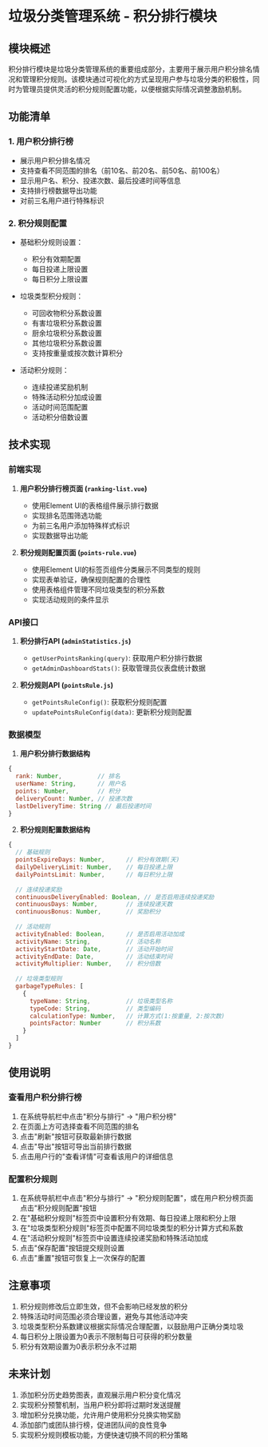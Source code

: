 # 垃圾分类管理系统 - 积分排行模块

## 模块概述

积分排行模块是垃圾分类管理系统的重要组成部分，主要用于展示用户积分排名情况和管理积分规则。该模块通过可视化的方式呈现用户参与垃圾分类的积极性，同时为管理员提供灵活的积分规则配置功能，以便根据实际情况调整激励机制。

## 功能清单

### 1. 用户积分排行榜

- 展示用户积分排名情况
- 支持查看不同范围的排名（前10名、前20名、前50名、前100名）
- 显示用户名、积分、投递次数、最后投递时间等信息
- 支持排行榜数据导出功能
- 对前三名用户进行特殊标识

### 2. 积分规则配置

- 基础积分规则设置：
  - 积分有效期配置
  - 每日投递上限设置
  - 每日积分上限设置

- 垃圾类型积分规则：
  - 可回收物积分系数设置
  - 有害垃圾积分系数设置
  - 厨余垃圾积分系数设置
  - 其他垃圾积分系数设置
  - 支持按重量或按次数计算积分

- 活动积分规则：
  - 连续投递奖励机制
  - 特殊活动积分加成设置
  - 活动时间范围配置
  - 活动积分倍数设置

## 技术实现

### 前端实现

1. **用户积分排行榜页面 (`ranking-list.vue`)**
   - 使用Element UI的表格组件展示排行数据
   - 实现排名范围筛选功能
   - 为前三名用户添加特殊样式标识
   - 实现数据导出功能

2. **积分规则配置页面 (`points-rule.vue`)**
   - 使用Element UI的标签页组件分类展示不同类型的规则
   - 实现表单验证，确保规则配置的合理性
   - 使用表格组件管理不同垃圾类型的积分系数
   - 实现活动规则的条件显示

### API接口

1. **积分排行API (`adminStatistics.js`)**
   - `getUserPointsRanking(query)`: 获取用户积分排行数据
   - `getAdminDashboardStats()`: 获取管理员仪表盘统计数据

2. **积分规则API (`pointsRule.js`)**
   - `getPointsRuleConfig()`: 获取积分规则配置
   - `updatePointsRuleConfig(data)`: 更新积分规则配置

### 数据模型

1. **用户积分排行数据结构**
```javascript
{
  rank: Number,          // 排名
  userName: String,      // 用户名
  points: Number,        // 积分
  deliveryCount: Number, // 投递次数
  lastDeliveryTime: String // 最后投递时间
}
```

2. **积分规则配置数据结构**
```javascript
{
  // 基础规则
  pointsExpireDays: Number,      // 积分有效期(天)
  dailyDeliveryLimit: Number,    // 每日投递上限
  dailyPointsLimit: Number,      // 每日积分上限
  
  // 连续投递奖励
  continuousDeliveryEnabled: Boolean, // 是否启用连续投递奖励
  continuousDays: Number,        // 连续投递天数
  continuousBonus: Number,       // 奖励积分
  
  // 活动规则
  activityEnabled: Boolean,      // 是否启用活动加成
  activityName: String,          // 活动名称
  activityStartDate: Date,       // 活动开始时间
  activityEndDate: Date,         // 活动结束时间
  activityMultiplier: Number,    // 积分倍数
  
  // 垃圾类型规则
  garbageTypeRules: [
    {
      typeName: String,          // 垃圾类型名称
      typeCode: String,          // 类型编码
      calculationType: Number,   // 计算方式(1:按重量, 2:按次数)
      pointsFactor: Number       // 积分系数
    }
  ]
}
```

## 使用说明

### 查看用户积分排行榜

1. 在系统导航栏中点击"积分与排行" -> "用户积分榜"
2. 在页面上方可选择查看不同范围的排名
3. 点击"刷新"按钮可获取最新排行数据
4. 点击"导出"按钮可导出当前排行数据
5. 点击用户行的"查看详情"可查看该用户的详细信息

### 配置积分规则

1. 在系统导航栏中点击"积分与排行" -> "积分规则配置"，或在用户积分榜页面点击"积分规则配置"按钮
2. 在"基础积分规则"标签页中设置积分有效期、每日投递上限和积分上限
3. 在"垃圾类型积分规则"标签页中配置不同垃圾类型的积分计算方式和系数
4. 在"活动积分规则"标签页中设置连续投递奖励和特殊活动加成
5. 点击"保存配置"按钮提交规则设置
6. 点击"重置"按钮可恢复上一次保存的配置

## 注意事项

1. 积分规则修改后立即生效，但不会影响已经发放的积分
2. 特殊活动时间范围必须合理设置，避免与其他活动冲突
3. 垃圾类型积分系数建议根据实际情况合理配置，以鼓励用户正确分类垃圾
4. 每日积分上限设置为0表示不限制每日可获得的积分数量
5. 积分有效期设置为0表示积分永不过期

## 未来计划

1. 添加积分历史趋势图表，直观展示用户积分变化情况
2. 实现积分预警机制，当用户积分即将过期时发送提醒
3. 增加积分兑换功能，允许用户使用积分兑换实物奖励
4. 添加部门或团队排行榜，促进团队间的良性竞争
5. 实现积分规则模板功能，方便快速切换不同的积分策略 